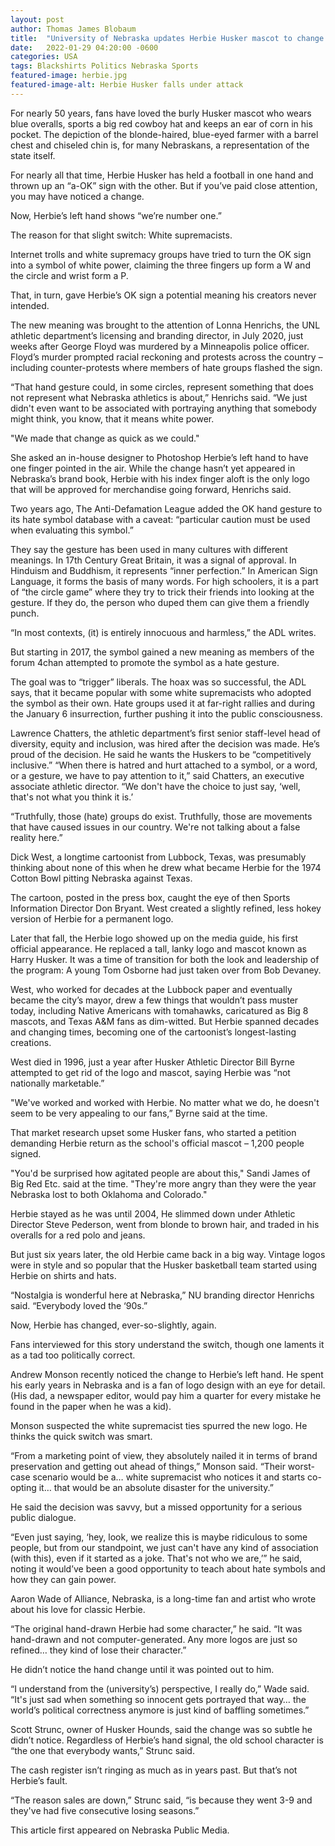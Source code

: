 ```yaml
---
layout: post
author: Thomas James Blobaum 
title:  "University of Nebraska updates Herbie Husker mascot to change hand gesture associated with white supremacy"
date:   2022-01-29 04:20:00 -0600
categories: USA 
tags: Blackshirts Politics Nebraska Sports
featured-image: herbie.jpg
featured-image-alt: Herbie Husker falls under attack 
---
```

For nearly 50 years, fans have loved the burly Husker mascot who wears blue overalls, sports a big red cowboy hat and keeps an ear of corn in his pocket. The depiction of the blonde-haired, blue-eyed farmer with a barrel chest and chiseled chin is, for many Nebraskans, a representation of the state itself.

For nearly all that time, Herbie Husker has held a football in one hand and thrown up an “a-OK” sign with the other. But if you’ve paid close attention, you may have noticed a change.

Now, Herbie’s left hand shows “we’re number one.”

The reason for that slight switch: White supremacists.

Internet trolls and white supremacy groups have tried to turn the OK sign into a symbol of white power, claiming the three fingers up form a W and the circle and wrist form a P.

That, in turn, gave Herbie’s OK sign a potential meaning his creators never intended.

The new meaning was brought to the attention of Lonna Henrichs, the UNL athletic department’s licensing and branding director, in July 2020, just weeks after George Floyd was murdered by a Minneapolis police officer. Floyd’s murder prompted racial reckoning and protests across the country – including counter-protests where members of hate groups flashed the sign.

“That hand gesture could, in some circles, represent something that does not represent what Nebraska athletics is about,” Henrichs said. “We just didn't even want to be associated with portraying anything that somebody might think, you know, that it means white power.

"We made that change as quick as we could."

She asked an in-house designer to Photoshop Herbie’s left hand to have one finger pointed in the air. While the change hasn’t yet appeared in Nebraska’s brand book, Herbie with his index finger aloft is the only logo that will be approved for merchandise going forward, Henrichs said.

Two years ago, The Anti-Defamation League added the OK hand gesture to its hate symbol database with a caveat: “particular caution must be used when evaluating this symbol.”

They say the gesture has been used in many cultures with different meanings. In 17th Century Great Britain, it was a signal of approval. In Hinduism and Buddhism, it represents “inner perfection.” In American Sign Language, it forms the basis of many words. For high schoolers, it is a part of “the circle game” where they try to trick their friends into looking at the gesture. If they do, the person who duped them can give them a friendly punch.

“In most contexts, (it) is entirely innocuous and harmless,” the ADL writes.

But starting in 2017, the symbol gained a new meaning as members of the forum 4chan attempted to promote the symbol as a hate gesture.

The goal was to “trigger” liberals. The hoax was so successful, the ADL says, that it became popular with some white supremacists who adopted the symbol as their own. Hate groups used it at far-right rallies and during the January 6 insurrection, further pushing it into the public consciousness.

Lawrence Chatters, the athletic department’s first senior staff-level head of diversity, equity and inclusion, was hired after the decision was made. He’s proud of the decision. He said he wants the Huskers to be “competitively inclusive.”
“When there is hatred and hurt attached to a symbol, or a word, or a gesture, we have to pay attention to it,” said Chatters, an executive associate athletic director. “We don't have the choice to just say, ‘well, that's not what you think it is.’

“Truthfully, those (hate) groups do exist. Truthfully, those are movements that have caused issues in our country. We're not talking about a false reality here.”

Dick West, a longtime cartoonist from Lubbock, Texas, was presumably thinking about none of this when he drew what became Herbie for the 1974 Cotton Bowl pitting Nebraska against Texas.

The cartoon, posted in the press box, caught the eye of then Sports Information Director Don Bryant. West created a slightly refined, less hokey version of Herbie for a permanent logo.

Later that fall, the Herbie logo showed up on the media guide, his first official appearance. He replaced a tall, lanky logo and mascot known as Harry Husker. It was a time of transition for both the look and leadership of the program: A young Tom Osborne had just taken over from Bob Devaney.

West, who worked for decades at the Lubbock paper and eventually became the city’s mayor, drew a few things that wouldn’t pass muster today, including Native Americans with tomahawks, caricatured as Big 8 mascots, and Texas A&M fans as dim-witted. But Herbie spanned decades and changing times, becoming one of the cartoonist’s longest-lasting creations.

West died in 1996, just a year after Husker Athletic Director Bill Byrne attempted to get rid of the logo and mascot, saying Herbie was “not nationally marketable.”

"We've worked and worked with Herbie. No matter what we do, he doesn't seem to be very appealing to our fans,” Byrne said at the time.

That market research upset some Husker fans, who started a petition demanding Herbie return as the school's official mascot – 1,200 people signed.

"You'd be surprised how agitated people are about this," Sandi James of Big Red Etc. said at the time. "They're more angry than they were the year Nebraska lost to both Oklahoma and Colorado."

Herbie stayed as he was until 2004, He slimmed down under Athletic Director Steve Pederson, went from blonde to brown hair, and traded in his overalls for a red polo and jeans.

But just six years later, the old Herbie came back in a big way. Vintage logos were in style and so popular that the Husker basketball team started using Herbie on shirts and hats.

“Nostalgia is wonderful here at Nebraska,” NU branding director Henrichs said. “Everybody loved the ‘90s.”

Now, Herbie has changed, ever-so-slightly, again.

Fans interviewed for this story understand the switch, though one laments it as a tad too politically correct.

Andrew Monson recently noticed the change to Herbie’s left hand. He spent his early years in Nebraska and is a fan of logo design with an eye for detail. (His dad, a newspaper editor, would pay him a quarter for every mistake he found in the paper when he was a kid).

Monson suspected the white supremacist ties spurred the new logo. He thinks the quick switch was smart.

“From a marketing point of view, they absolutely nailed it in terms of brand preservation and getting out ahead of things,” Monson said. “Their worst-case scenario would be a… white supremacist who notices it and starts co-opting it… that would be an absolute disaster for the university.”

He said the decision was savvy, but a missed opportunity for a serious public dialogue.

“Even just saying, ‘hey, look, we realize this is maybe ridiculous to some people, but from our standpoint, we just can't have any kind of association (with this), even if it started as a joke. That's not who we are,’” he said, noting it would’ve been a good opportunity to teach about hate symbols and how they can gain power.

Aaron Wade of Alliance, Nebraska, is a long-time fan and artist who wrote about his love for classic Herbie.

“The original hand-drawn Herbie had some character,” he said. “It was hand-drawn and not computer-generated. Any more logos are just so refined… they kind of lose their character.”

He didn’t notice the hand change until it was pointed out to him.

“I understand from the (university’s) perspective, I really do,” Wade said. “It's just sad when something so innocent gets portrayed that way… the world’s political correctness anymore is just kind of baffling sometimes.”

Scott Strunc, owner of Husker Hounds, said the change was so subtle he didn’t notice. Regardless of Herbie’s hand signal, the old school character is “the one that everybody wants,” Strunc said.

The cash register isn’t ringing as much as in years past. But that’s not Herbie’s fault.

“The reason sales are down,” Strunc said, “is because they went 3-9 and they've had five consecutive losing seasons.”

This article first appeared on Nebraska Public Media.

<a href="https://nebraskapublicmedia.org/en/news/news-articles/how-white-supremacy-changed-herbie-husker/" data-iframely-url></a>
